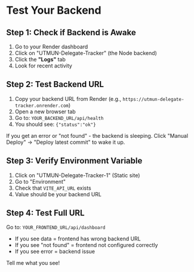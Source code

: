 # Test Your Backend

## Step 1: Check if Backend is Awake
1. Go to your Render dashboard
2. Click on "UTMUN-Delegate-Tracker" (the Node backend)
3. Click the **"Logs"** tab
4. Look for recent activity

## Step 2: Test Backend URL
1. Copy your backend URL from Render (e.g., `https://utmun-delegate-tracker.onrender.com`)
2. Open a new browser tab
3. Go to: `YOUR_BACKEND_URL/api/health`
4. You should see: `{"status":"ok"}`

If you get an error or "not found" - the backend is sleeping. Click "Manual Deploy" → "Deploy latest commit" to wake it up.

## Step 3: Verify Environment Variable
1. Click on "UTMUN-Delegate-Tracker-1" (Static site)
2. Go to "Environment" 
3. Check that `VITE_API_URL` exists
4. Value should be your backend URL

## Step 4: Test Full URL
Go to: `YOUR_FRONTEND_URL/api/dashboard`
- If you see data = frontend has wrong backend URL
- If you see "not found" = frontend not configured correctly
- If you see error = backend issue

Tell me what you see!

